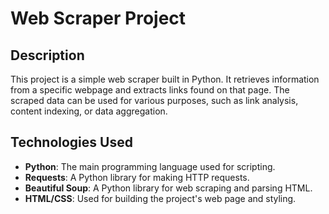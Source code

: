 # Web Scraper Project

## Description

This project is a simple web scraper built in Python. It retrieves information from a specific webpage and extracts links found on that page. The scraped data can be used for various purposes, such as link analysis, content indexing, or data aggregation.

## Technologies Used

- **Python**: The main programming language used for scripting.
- **Requests**: A Python library for making HTTP requests.
- **Beautiful Soup**: A Python library for web scraping and parsing HTML.
- **HTML/CSS**: Used for building the project's web page and styling.
